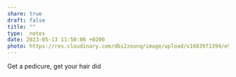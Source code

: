 ```yaml
---
share: true
draft: false
title: ""
type: _notes
date: 2023-05-13 11:50:06 +0200
photo: https://res.cloudinary.com/dbi2zounq/image/upload/v1683971394/e5tcbre7fxxwauqdybdd.jpg
---
```


Get a pedicure, get your hair did
